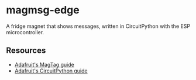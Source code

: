 # magmsg-edge

A fridge magnet that shows messages, written in CircuitPython with the ESP microcontroller.

## Resources

- [Adafruit's MagTag guide](https://learn.adafruit.com/adafruit-magtag/overview)
- [Adafruit's CircuitPython guide](https://learn.adafruit.com/adafruit-magtag/overview-2)
